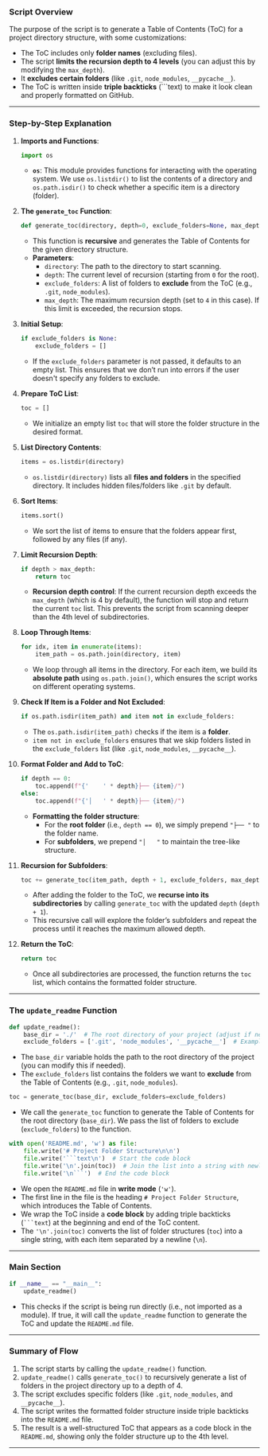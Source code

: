 ### **Script Overview**

The purpose of the script is to generate a Table of Contents (ToC) for a project directory structure, with some customizations:
- The ToC includes only **folder names** (excluding files).
- The script **limits the recursion depth to 4 levels** (you can adjust this by modifying the `max_depth`).
- It **excludes certain folders** (like `.git`, `node_modules`, `__pycache__`).
- The ToC is written inside **triple backticks** (```text) to make it look clean and properly formatted on GitHub.

---

### **Step-by-Step Explanation**

1. **Imports and Functions**:
   ```python
   import os
   ```

   - **`os`**: This module provides functions for interacting with the operating system. We use `os.listdir()` to list the contents of a directory and `os.path.isdir()` to check whether a specific item is a directory (folder).

2. **The `generate_toc` Function**:

   ```python
   def generate_toc(directory, depth=0, exclude_folders=None, max_depth=4):
   ```

   - This function is **recursive** and generates the Table of Contents for the given directory structure.
   - **Parameters**:
     - `directory`: The path to the directory to start scanning.
     - `depth`: The current level of recursion (starting from `0` for the root).
     - `exclude_folders`: A list of folders to **exclude** from the ToC (e.g., `.git`, `node_modules`).
     - `max_depth`: The maximum recursion depth (set to `4` in this case). If this limit is exceeded, the recursion stops.

3. **Initial Setup**: 

   ```python
   if exclude_folders is None:
       exclude_folders = []
   ```

   - If the `exclude_folders` parameter is not passed, it defaults to an empty list. This ensures that we don’t run into errors if the user doesn't specify any folders to exclude.

4. **Prepare ToC List**:

   ```python
   toc = []
   ```

   - We initialize an empty list `toc` that will store the folder structure in the desired format.

5. **List Directory Contents**:

   ```python
   items = os.listdir(directory)
   ```

   - `os.listdir(directory)` lists all **files and folders** in the specified directory. It includes hidden files/folders like `.git` by default.

6. **Sort Items**:

   ```python
   items.sort()
   ```

   - We sort the list of items to ensure that the folders appear first, followed by any files (if any).

7. **Limit Recursion Depth**:

   ```python
   if depth > max_depth:
       return toc
   ```

   - **Recursion depth control**: If the current recursion depth exceeds the `max_depth` (which is 4 by default), the function will stop and return the current `toc` list. This prevents the script from scanning deeper than the 4th level of subdirectories.

8. **Loop Through Items**:

   ```python
   for idx, item in enumerate(items):
       item_path = os.path.join(directory, item)
   ```

   - We loop through all items in the directory. For each item, we build its **absolute path** using `os.path.join()`, which ensures the script works on different operating systems.

9. **Check If Item is a Folder and Not Excluded**:

   ```python
   if os.path.isdir(item_path) and item not in exclude_folders:
   ```

   - The `os.path.isdir(item_path)` checks if the item is a **folder**.
   - `item not in exclude_folders` ensures that we skip folders listed in the `exclude_folders` list (like `.git`, `node_modules`, `__pycache__`).

10. **Format Folder and Add to ToC**:

    ```python
    if depth == 0:
        toc.append(f"{'    ' * depth}├── {item}/")
    else:
        toc.append(f"{'│   ' * depth}├── {item}/")
    ```

    - **Formatting the folder structure**:
      - For the **root folder** (i.e., `depth == 0`), we simply prepend `"├── "` to the folder name.
      - For **subfolders**, we prepend `"│   "` to maintain the tree-like structure.

11. **Recursion for Subfolders**:

    ```python
    toc += generate_toc(item_path, depth + 1, exclude_folders, max_depth)
    ```

    - After adding the folder to the ToC, we **recurse into its subdirectories** by calling `generate_toc` with the updated `depth` (`depth + 1`).
    - This recursive call will explore the folder’s subfolders and repeat the process until it reaches the maximum allowed depth.

12. **Return the ToC**:

    ```python
    return toc
    ```

    - Once all subdirectories are processed, the function returns the `toc` list, which contains the formatted folder structure.

---

### **The `update_readme` Function**

```python
def update_readme():
    base_dir = './'  # The root directory of your project (adjust if needed)
    exclude_folders = ['.git', 'node_modules', '__pycache__']  # Example folders to exclude
```

- The `base_dir` variable holds the path to the root directory of the project (you can modify this if needed).
- The `exclude_folders` list contains the folders we want to **exclude** from the Table of Contents (e.g., `.git`, `node_modules`).

```python
toc = generate_toc(base_dir, exclude_folders=exclude_folders)
```

- We call the `generate_toc` function to generate the Table of Contents for the root directory (`base_dir`). We pass the list of folders to exclude (`exclude_folders`) to the function.

```python
with open('README.md', 'w') as file:
    file.write('# Project Folder Structure\n\n')
    file.write('```text\n')  # Start the code block
    file.write('\n'.join(toc))  # Join the list into a string with newlines for each item
    file.write('\n```')  # End the code block
```

- We open the `README.md` file in **write mode** (`'w'`).
- The first line in the file is the heading `# Project Folder Structure`, which introduces the Table of Contents.
- We wrap the ToC inside a **code block** by adding triple backticks (` ```text `) at the beginning and end of the ToC content.
- The `'\n'.join(toc)` converts the list of folder structures (`toc`) into a single string, with each item separated by a newline (`\n`).

---

### **Main Section**

```python
if __name__ == "__main__":
    update_readme()
```

- This checks if the script is being run directly (i.e., not imported as a module). If true, it will call the `update_readme` function to generate the ToC and update the `README.md` file.

---

### **Summary of Flow**

1. The script starts by calling the `update_readme()` function.
2. `update_readme()` calls `generate_toc()` to recursively generate a list of folders in the project directory up to a depth of 4.
3. The script excludes specific folders (like `.git`, `node_modules`, and `__pycache__`).
4. The script writes the formatted folder structure inside triple backticks into the `README.md` file.
5. The result is a well-structured ToC that appears as a code block in the `README.md`, showing only the folder structure up to the 4th level.

---